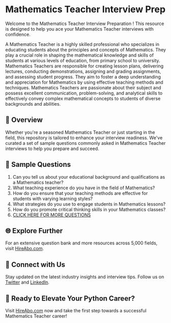 # Mathematics Teacher Interview Prep

Welcome to the Mathematics Teacher Interview Preparation ! This resource is designed to help you ace your Mathematics Teacher interviews with confidence.

A Mathematics Teacher is a highly skilled professional who specializes in educating students about the principles and concepts of Mathematics. They play a crucial role in shaping the mathematical knowledge and skills of students at various levels of education, from primary school to university. Mathematics Teachers are responsible for creating lesson plans, delivering lectures, conducting demonstrations, assigning and grading assignments, and assessing student progress. They aim to foster a deep understanding and appreciation for Mathematics by using effective teaching methods and techniques. Mathematics Teachers are passionate about their subject and possess excellent communication, problem-solving, and analytical skills to effectively convey complex mathematical concepts to students of diverse backgrounds and abilities.

## 🚀 Overview

Whether you're a seasoned Mathematics Teacher or just starting in the field, this repository is tailored to enhance your interview readiness. We've curated a set of sample questions commonly asked in Mathematics Teacher interviews to help you prepare and succeed.

## 📝 Sample Questions

1. Can you tell us about your educational background and qualifications as a Mathematics teacher?
2. What teaching experience do you have in the field of Mathematics?
3. How do you ensure that your teaching methods are effective for students with varying learning styles?
4. What strategies do you use to engage students in Mathematics lessons?
5. How do you promote critical thinking skills in your Mathematics classes?
6. [CLICK HERE FOR MORE QUESTIONS](https://hireabo.com/job/19_0_1/Mathematics%20Teacher)

## 🌐 Explore Further

For an extensive question bank and more resources across 5,000 fields, visit [HireAbo.com](https://www.hireabo.com).

## 📱 Connect with Us

Stay updated on the latest industry insights and interview tips. Follow us on [Twitter](https://twitter.com/hireabo) and [LinkedIn](https://www.linkedin.com/in/hire-abo-3609972a8/).

## 🚀 Ready to Elevate Your Python Career?

Visit [HireAbo.com](https://www.hireabo.com) now and take the first step towards a successful Mathematics Teacher career!
